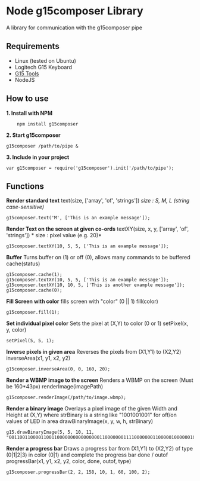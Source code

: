 Node g15composer Library
==============
A library for communication with the g15composer pipe

Requirements
------------
* Linux (tested on Ubuntu)
* Logitech G15 Keyboard
* [G15 Tools](https://help.ubuntu.com/community/LogitechG15)
* NodeJS

How to use
----------
**1. Install with NPM**
    
        npm install g15composer
        
**2. Start g15composer**

    g15composer /path/to/pipe &
        
**3. Include in your project**

    var g15composer = require('g15composer').init('/path/to/pipe');
    
Functions
---------
**Render standard text**
    text(size, ['array', 'of', 'strings'])
    *size : S, M, L (string case-sensitive)*
    
    g15composer.text('M', ['This is an example message']);

**Render Text on the screen at given co-ords**
    textXY(size, x, y, ['array', 'of', 'strings'])
	 * size : pixel value (e.g. 20)*

	g15composer.textXY(10, 5, 5, ['This is an example message']);
    
**Buffer**
	Turns buffer on (1) or off (0), allows many commands to be buffered
    cache(status)
    
    g15composer.cache(1);
    g15composer.textXY(10, 5, 5, ['This is an example message']);
    g15composer.textXY(10, 10, 5, ['This is another example message']);
    g15composer.cache(0);

**Fill Screen with color**
    fills screen with "color" (0 || 1)
	fill(color)
    
	g15composer.fill(1);

**Set individual pixel color**
    Sets the pixel at (X,Y) to color (0 or 1)
	setPixel(x, y, color)
	
    setPixel(5, 5, 1);

**Inverse pixels in given area**
    Reverses the pixels from (X1,Y1) to (X2,Y2)
	inverseArea(x1, y1, x2, y2)
    
    g15composer.inverseArea(0, 0, 160, 20);
    
**Render a WBMP image to the screen**
	Renders a WBMP on the screen (Must be 160*43px)
	renderImage(imagePath)
    
    g15composer.renderImage(/path/to/image.wbmp);

**Render a binary image**
	Overlays a pixel image of the given Width and Height at (X,Y) where strBinary is a string like "1001001001" for off/on values of LED in area
	drawBinaryImage(x, y, w, h, strBinary)
    
    g15.drawBinaryImage(5, 5, 10, 11, "00110011000011001100000000000000001100000001111000000011000001000000100010000100000111100000001100000000000000");
    
**Render a progress bar**
    Draws a progress bar from (X1,Y1) to (X2,Y2) of type (0|1|2|3) in color (0|1) and complete the progress bar done / outof
    progressBar(x1, y1, x2, y2, color, done, outof, type)
    
    g15composer.progressBar(2, 2, 158, 10, 1, 60, 100, 2);